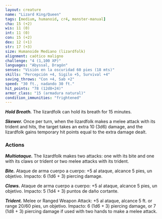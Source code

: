 ```yaml
---
layout: creature
name: "Lizard King/Queen"
tags: [medium, humanoid, cr4, monster-manual]
cha: 15 (+2)
wis: 11 (0)
int: 11 (0)
con: 15 (+2)
dex: 12 (+1)
str: 17 (+3)
size: Humanoide Mediano (lizardfolk)
alignment: caótico maligno
challenge: "4 (1,100 XP)"
languages: "Abyssal, Dragón"
senses: "Visión en la oscuridad 60 pies (18 mts)"
skills: "Percepción +4, Sigilo +5, Survival +4"
saving_throws: "Con +4, Sab +2"
speed: "30 ft., nadando 30 ft."
hit_points: "78 (12d8+24)"
armor_class: "15 (armadura natural)"
condition_immunities: "frightened"
---
```


***Hold Breath.*** The lizardfolk can hold its breath for 15 minutes.

***Skewer.*** Once per turn, when the lizardfolk makes a melee attack with its trident and hits, the target takes an extra 10 (3d6) damage, and the lizardfolk gains temporary hit points equal to the extra damage dealt.

### Actions

***Multiataque.*** The lizardfolk makes two attacks: one with its bite and one with its claws or trident or two melee attacks with its trident.

***Bite.*** Ataque de arma cuerpo a cuerpo: +5 al ataque, alcance 5 pies, un objetivo. Impacto: 6 (1d6 + 3) piercing damage.

***Claws.*** Ataque de arma cuerpo a cuerpo: +5 al ataque, alcance 5 pies, un objetivo. Impacto: 5 (1d4 + 3) puntos de daño cortante.

***Trident.*** Melee or Ranged Weapon Attack: +5 al ataque, alcance 5 ft. or range 20/60 pies, un objetivo. Impacto: 6 (1d6 + 3) piercing damage, or 7 (1d8 + 3) piercing damage if used with two hands to make a melee attack.